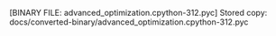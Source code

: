 [BINARY FILE: advanced_optimization.cpython-312.pyc]
Stored copy: docs/converted-binary/advanced_optimization.cpython-312.pyc
